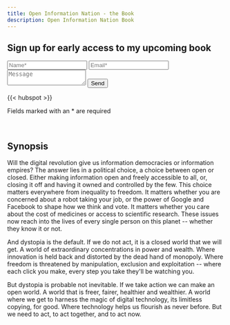 ```yaml
---
title: Open Information Nation - the Book
description: Open Information Nation Book
---
```


## Sign up for early access to my upcoming book

<form action="https://formspree.io/rufus@rufuspollock.org"
      method="POST">
    <input type="text" name="name" placeholder="Name*" />
    <input type="email" name="_replyto" placeholder="Email*" />
    <textarea  name="message" placeholder="Message"></textarea>
    <input type="submit" value="Send">
</form>

{{< hubspot >}}

Fields marked with an * are required

<br/>

## Synopsis

Will the digital revolution give us information democracies or information empires? The answer lies in a political choice, a choice between open or closed. Either making information open and freely accessible to all, or, closing it off and having it owned and controlled by the few. This choice matters everywhere from inequality to freedom. It matters whether you are concerned about a robot taking your job, or the power of Google and Facebook to shape how we think and vote. It matters whether you care about the cost of medicines or access to scientific research. These issues now reach into the lives of every single person on this planet -- whether they know it or not.                                     

And dystopia is the default. If we do not act, it is a closed world that we will get. A world of extraordinary concentrations in power and wealth. Where innovation is held back and distorted by the dead hand of monopoly. Where freedom is threatened by manipulation, exclusion and exploitation -- where each click you make, every step you take they'll be watching you.

But dystopia is probable not inevitable. If we take action we can make an open world. A world that is freer, fairer, healthier and wealthier. A world where we get to harness the magic of digital technology, its limitless copying, for good. Where technology helps us flourish as never before. But we need to act, to act together, and to act now.
